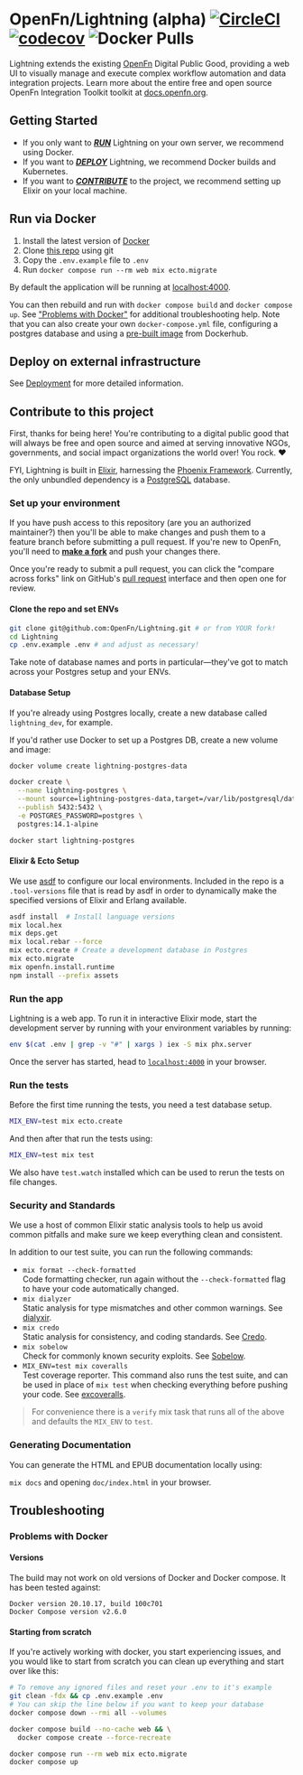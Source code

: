 # OpenFn/Lightning (alpha) [![CircleCI](https://circleci.com/gh/OpenFn/Lightning/tree/main.svg?style=svg&circle-token=085c00fd6662e9a36012810fb7cf1f09f3604bc6)](https://circleci.com/gh/OpenFn/Lightning/tree/main) [![codecov](https://codecov.io/gh/OpenFn/Lightning/branch/main/graph/badge.svg?token=FfDMxdGL3a)](https://codecov.io/gh/OpenFn/Lightning) ![Docker Pulls](https://img.shields.io/docker/pulls/openfn/lightning)

Lightning extends the existing [OpenFn](https://www.openfn.org) Digital Public
Good, providing a web UI to visually manage and execute complex workflow
automation and data integration projects. Learn more about the entire free and
open source OpenFn Integration Toolkit toolkit at
[docs.openfn.org](https://docs.openfn.org).

## Getting Started

- If you only want to [_**RUN**_](#run-via-docker) Lightning on your own server,
  we recommend using Docker.
- If you want to [_**DEPLOY**_](#deploy-on-external-infrastructure) Lightning,
  we recommend Docker builds and Kubernetes.
- If you want to [_**CONTRIBUTE**_](#contribute-to-this-project) to the project,
  we recommend setting up Elixir on your local machine.

## **Run** via Docker

1. Install the latest version of
   [Docker](https://docs.docker.com/engine/install/)
2. Clone [this repo](https://github.com/OpenFn/Lightning) using git
3. Copy the `.env.example` file to `.env`
4. Run `docker compose run --rm web mix ecto.migrate`

By default the application will be running at
[localhost:4000](http://localhost:4000/).

You can then rebuild and run with `docker compose build` and
`docker compose up`. See ["Problems with Docker"](#problems-with-docker) for
additional troubleshooting help. Note that you can also create your own
`docker-compose.yml` file, configuring a postgres database and using a
[pre-built image](https://hub.docker.com/repository/docker/openfn/lightning)
from Dockerhub.

## **Deploy** on external infrastructure

See [Deployment](DEPLOYMENT.md) for more detailed information.

## **Contribute** to this project

First, thanks for being here! You're contributing to a digital public good that
will always be free and open source and aimed at serving innovative NGOs,
governments, and social impact organizations the world over! You rock. ❤️

FYI, Lightning is built in [Elixir](https://elixir-lang.org/), harnessing the
[Phoenix Framework](https://www.phoenixframework.org/). Currently, the only
unbundled dependency is a [PostgreSQL](https://www.postgresql.org/) database.

### Set up your environment

If you have push access to this repository (are you an authorized maintainer?)
then you'll be able to make changes and push them to a feature branch before
submitting a pull request. If you're new to OpenFn, you'll need to
[**make a fork**](https://github.com/OpenFn/Lightning/fork) and push your
changes there.

Once you're ready to submit a pull request, you can click the "compare across
forks" link on GitHub's
[pull request](https://github.com/OpenFn/Lightning/compare) interface and then
open one for review.

#### Clone the repo and set ENVs

```sh
git clone git@github.com:OpenFn/Lightning.git # or from YOUR fork!
cd Lightning
cp .env.example .env # and adjust as necessary!
```

Take note of database names and ports in particular—they've got to match across
your Postgres setup and your ENVs.

#### Database Setup

If you're already using Postgres locally, create a new database called
`lightning_dev`, for example.

If you'd rather use Docker to set up a Postgres DB, create a new volume and
image:

```sh
docker volume create lightning-postgres-data

docker create \
  --name lightning-postgres \
  --mount source=lightning-postgres-data,target=/var/lib/postgresql/data \
  --publish 5432:5432 \
  -e POSTGRES_PASSWORD=postgres \
  postgres:14.1-alpine

docker start lightning-postgres
```

#### Elixir & Ecto Setup

We use [asdf](https://github.com/asdf-vm/asdf) to configure our local
environments. Included in the repo is a `.tool-versions` file that is read by
asdf in order to dynamically make the specified versions of Elixir and Erlang
available.

```sh
asdf install  # Install language versions
mix local.hex
mix deps.get
mix local.rebar --force
mix ecto.create # Create a development database in Postgres
mix ecto.migrate
mix openfn.install.runtime
npm install --prefix assets
```

### Run the app

Lightning is a web app. To run it in interactive Elixir mode, start the
development server by running with your environment variables by running:

```sh
env $(cat .env | grep -v "#" | xargs ) iex -S mix phx.server
```

Once the server has started, head to [`localhost:4000`](http://localhost:4000)
in your browser.

### Run the tests

Before the first time running the tests, you need a test database setup.

```sh
MIX_ENV=test mix ecto.create
```

And then after that run the tests using:

```sh
MIX_ENV=test mix test
```

We also have `test.watch` installed which can be used to rerun the tests on file
changes.

### Security and Standards

We use a host of common Elixir static analysis tools to help us avoid common
pitfalls and make sure we keep everything clean and consistent.

In addition to our test suite, you can run the following commands:

- `mix format --check-formatted`  
  Code formatting checker, run again without the `--check-formatted` flag to
  have your code automatically changed.
- `mix dialyzer`  
  Static analysis for type mismatches and other common warnings. See
  [dialyxir](https://github.com/jeremyjh/dialyxir).
- `mix credo`  
  Static analysis for consistency, and coding standards. See
  [Credo](https://github.com/rrrene/credo).
- `mix sobelow`  
  Check for commonly known security exploits. See
  [Sobelow](https://sobelow.io/).
- `MIX_ENV=test mix coveralls`  
  Test coverage reporter. This command also runs the test suite, and can be used
  in place of `mix test` when checking everything before pushing your code. See
  [excoveralls](https://github.com/parroty/excoveralls).

> For convenience there is a `verify` mix task that runs all of the above and
> defaults the `MIX_ENV` to `test`.

### Generating Documentation

You can generate the HTML and EPUB documentation locally using:

`mix docs` and opening `doc/index.html` in your browser.

## Troubleshooting

### Problems with Docker

#### Versions

The build may not work on old versions of Docker and Docker compose. It has been
tested against:

```
Docker version 20.10.17, build 100c701
Docker Compose version v2.6.0
```

#### Starting from scratch

If you're actively working with docker, you start experiencing issues, and you
would like to start from scratch you can clean up everything and start over like
this:

```sh
# To remove any ignored files and reset your .env to it's example
git clean -fdx && cp .env.example .env
# You can skip the line below if you want to keep your database
docker compose down --rmi all --volumes

docker compose build --no-cache web && \
  docker compose create --force-recreate

docker compose run --rm web mix ecto.migrate
docker compose up
```
